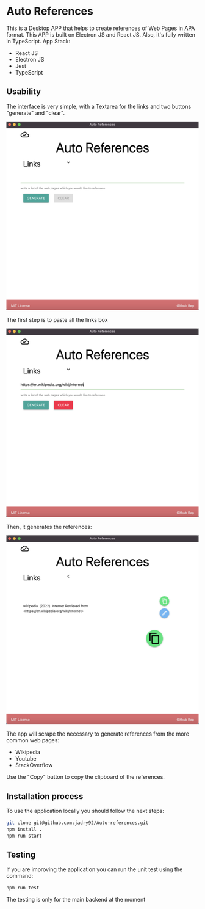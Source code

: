 # Auto References

This is a Desktop APP that helps to create references of Web Pages in APA format. This APP is built on Electron JS and React JS. Also, it's fully written in TypeScript.
App Stack:

- React JS
- Electron JS
- Jest
- TypeScript

## Usability

The interface is very simple, with a Textarea for the links and two buttons "generate" and "clear".

![Step 1](.statics/step-1.png)

The first step is to paste all the links box

![Step 2](.statics/step-3.png)

Then, it generates the references:

![Step 3](.statics/step-2.png)

The app will scrape the necessary to generate references from the more common web pages:

- Wikipedia
- Youtube
- StackOverflow

Use the "Copy" button to copy the clipboard of the references.

## Installation process

To use the application locally you should follow the next steps:

```bash
git clone git@github.com:jadry92/Auto-references.git
npm install .
npm run start
```

## Testing

If you are improving the application you can run the unit test using the command:

```bash
npm run test
```

The testing is only for the main backend at the moment
